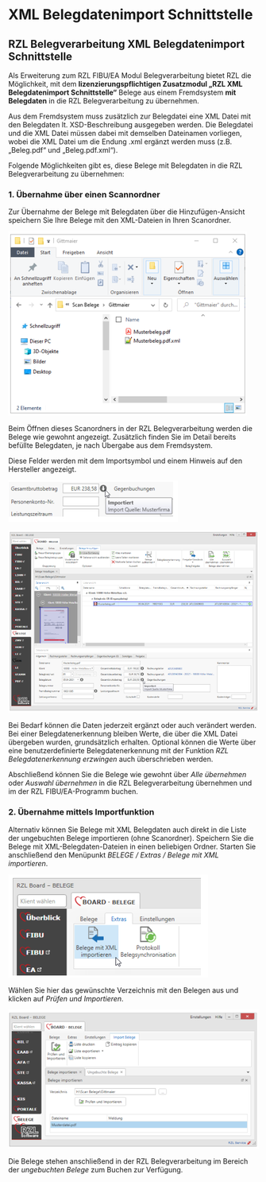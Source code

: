 # XML Belegdatenimport Schnittstelle

## RZL Belegverarbeitung XML Belegdatenimport Schnittstelle

Als Erweiterung zum RZL FIBU/EA Modul Belegverarbeitung bietet RZL die Möglichkeit, mit dem **lizenzierungspflichtigen Zusatzmodul „RZL XML Belegdatenimport Schnittstelle“** Belege aus einem Fremdsystem **mit Belegdaten** in die RZL Belegverarbeitung zu übernehmen.

Aus dem Fremdsystem muss zusätzlich zur Belegdatei eine XML Datei mit den Belegdaten lt. XSD-Beschreibung ausgegeben werden. Die Belegdatei und die XML Datei müssen dabei mit demselben Dateinamen vorliegen, wobei die XML Datei um die Endung .xml ergänzt werden muss (z.B. „Beleg.pdf“ und „Beleg.pdf.xml“).


Folgende Möglichkeiten gibt es, diese Belege mit Belegdaten in die RZL Belegverarbeitung zu übernehmen:

### 1. Übernahme über einen Scannordner


Zur Übernahme der Belege mit Belegdaten über die Hinzufügen-Ansicht speichern Sie Ihre Belege mit den XML-Dateien in Ihren Scanordner.


![Image](<img/image-10.png>)


Beim Öffnen dieses Scanordners in der RZL Belegverarbeitung werden die Belege wie gewohnt angezeigt. Zusätzlich finden Sie im Detail bereits befüllte Belegdaten, je nach Übergabe aus dem Fremdsystem.

Diese Felder werden mit dem Importsymbol und einem Hinweis auf den Hersteller angezeigt.


![Image](<img/image-11.png>)


![Image](<img/image-12.png>)


Bei Bedarf können die Daten jederzeit ergänzt oder auch verändert werden. Bei einer Belegdatenerkennung bleiben Werte, die über die XML Datei übergeben wurden, grundsätzlich erhalten. Optional können die Werte über eine benutzerdefinierte Belegdatenerkennung mit der Funktion *RZL Belegdatenerkennung erzwingen* auch überschrieben werden.

Abschließend können Sie die Belege wie gewohnt über *Alle übernehmen* oder *Auswahl übernehmen* in die RZL Belegverarbeitung übernehmen und im der RZL FIBU/EA-Programm buchen.


### 2. Übernahme mittels Importfunktion


Alternativ können Sie Belege mit XML Belegdaten auch direkt in die Liste der ungebuchten Belege importieren (ohne Scanordner).
Speichern Sie die Belege mit XML-Belegdaten-Dateien in einen beliebigen Ordner. Starten Sie anschließend den Menüpunkt *BELEGE / Extras / Belege mit XML importieren*.


![Image](<img/image-13.png>)


Wählen Sie hier das gewünschte Verzeichnis mit den Belegen aus und klicken auf *Prüfen und Importieren*.


![Image](<img/image-14.png>) 


Die Belege stehen anschließend in der RZL Belegverarbeitung im Bereich der *ungebuchten Belege* zum Buchen zur Verfügung.